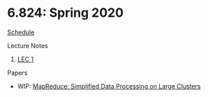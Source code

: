 # 6.824: Spring 2020

[Schedule](http://nil.csail.mit.edu/6.824/2020/schedule.html)

Lecture Notes

1. [LEC 1](http://nil.csail.mit.edu/6.824/2020/notes/l01.txt)

Papers

* WIP: [MapReduce: Simplified Data Processing on Large Clusters](http://nil.csail.mit.edu/6.824/2020/papers/mapreduce.pdf)
